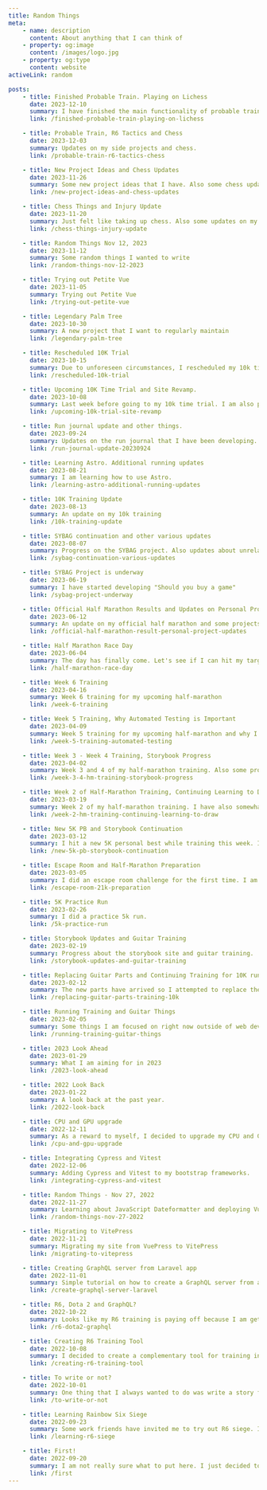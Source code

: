 ```yaml
---
title: Random Things
meta:
    - name: description
      content: About anything that I can think of
    - property: og:image
      content: /images/logo.jpg
    - property: og:type
      content: website
activeLink: random

posts:
    - title: Finished Probable Train. Playing on Lichess
      date: 2023-12-10
      summary: I have finished the main functionality of probable train. I have also started playing other people on Lichess.
      link: /finished-probable-train-playing-on-lichess

    - title: Probable Train, R6 Tactics and Chess
      date: 2023-12-03
      summary: Updates on my side projects and chess.
      link: /probable-train-r6-tactics-chess

    - title: New Project Ideas and Chess Updates
      date: 2023-11-26
      summary: Some new project ideas that I have. Also some chess updates.
      link: /new-project-ideas-and-chess-updates

    - title: Chess Things and Injury Update
      date: 2023-11-20
      summary: Just felt like taking up chess. Also some updates on my rolled ankle.
      link: /chess-things-injury-update

    - title: Random Things Nov 12, 2023
      date: 2023-11-12
      summary: Some random things I wanted to write
      link: /random-things-nov-12-2023

    - title: Trying out Petite Vue
      date: 2023-11-05
      summary: Trying out Petite Vue
      link: /trying-out-petite-vue

    - title: Legendary Palm Tree
      date: 2023-10-30
      summary: A new project that I want to regularly maintain
      link: /legendary-palm-tree

    - title: Rescheduled 10K Trial
      date: 2023-10-15
      summary: Due to unforeseen circumstances, I rescheduled my 10k time trial
      link: /rescheduled-10k-trial

    - title: Upcoming 10K Time Trial and Site Revamp.
      date: 2023-10-08
      summary: Last week before going to my 10k time trial. I am also planning to revising my portfolio site.
      link: /upcoming-10k-trial-site-revamp

    - title: Run journal update and other things.
      date: 2023-09-24
      summary: Updates on the run journal that I have been developing.
      link: /run-journal-update-20230924

    - title: Learning Astro. Additional running updates
      date: 2023-08-21
      summary: I am learning how to use Astro.
      link: /learning-astro-additional-running-updates

    - title: 10K Training Update
      date: 2023-08-13
      summary: An update on my 10k training
      link: /10k-training-update

    - title: SYBAG continuation and other various updates
      date: 2023-08-07
      summary: Progress on the SYBAG project. Also updates about unrelated things
      link: /sybag-continuation-various-updates

    - title: SYBAG Project is underway
      date: 2023-06-19
      summary: I have started developing "Should you buy a game"
      link: /sybag-project-underway

    - title: Official Half Marathon Results and Updates on Personal Projects
      date: 2023-06-12
      summary: An update on my official half marathon and some projects that I aim to finish this year
      link: /official-half-marathon-result-personal-project-updates

    - title: Half Marathon Race Day
      date: 2023-06-04
      summary: The day has finally come. Let's see if I can hit my target time of 02:30:00
      link: /half-marathon-race-day

    - title: Week 6 Training
      date: 2023-04-16
      summary: Week 6 training for my upcoming half-marathon
      link: /week-6-training

    - title: Week 5 Training, Why Automated Testing is Important
      date: 2023-04-09
      summary: Week 5 training for my upcoming half-marathon and why I want to implement automated testing
      link: /week-5-training-automated-testing

    - title: Week 3 - Week 4 Training, Storybook Progress
      date: 2023-04-02
      summary: Week 3 and 4 of my half-marathon training. Also some progress in my storybook development.
      link: /week-3-4-hm-training-storybook-progress

    - title: Week 2 of Half-Marathon Training, Continuing Learning to Draw
      date: 2023-03-19
      summary: Week 2 of my half-marathon training. I have also somewhat a new renewed interest in drawing.
      link: /week-2-hm-training-continuing-learning-to-draw

    - title: New 5K PB and Storybook Continuation
      date: 2023-03-12
      summary: I hit a new 5K personal best while training this week. I also continued developing the storybook software.
      link: /new-5k-pb-storybook-continuation

    - title: Escape Room and Half-Marathon Preparation
      date: 2023-03-05
      summary: I did an escape room challenge for the first time. I am also preparing for a race on June 4.
      link: /escape-room-21k-preparation

    - title: 5K Practice Run
      date: 2023-02-26
      summary: I did a practice 5k run.
      link: /5k-practice-run

    - title: Storybook Updates and Guitar Training
      date: 2023-02-19
      summary: Progress about the storybook site and guitar training.
      link: /storybook-updates-and-guitar-training

    - title: Replacing Guitar Parts and Continuing Training for 10K run
      date: 2023-02-12
      summary: The new parts have arrived so I attempted to replace the guitar strings and tuning pegs.
      link: /replacing-guitar-parts-training-10k

    - title: Running Training and Guitar Things
      date: 2023-02-05
      summary: Some things I am focused on right now outside of web development
      link: /running-training-guitar-things

    - title: 2023 Look Ahead
      date: 2023-01-29
      summary: What I am aiming for in 2023
      link: /2023-look-ahead

    - title: 2022 Look Back
      date: 2023-01-22
      summary: A look back at the past year.
      link: /2022-look-back

    - title: CPU and GPU upgrade
      date: 2022-12-11
      summary: As a reward to myself, I decided to upgrade my CPU and GPU.
      link: /cpu-and-gpu-upgrade

    - title: Integrating Cypress and Vitest
      date: 2022-12-06
      summary: Adding Cypress and Vitest to my bootstrap frameworks.
      link: /integrating-cypress-and-vitest

    - title: Random Things - Nov 27, 2022
      date: 2022-11-27
      summary: Learning about JavaScript Dateformatter and deploying Vue.JS application to Github pages.
      link: /random-things-nov-27-2022

    - title: Migrating to VitePress
      date: 2022-11-21
      summary: Migrating my site from VuePress to VitePress
      link: /migrating-to-vitepress

    - title: Creating GraphQL server from Laravel app
      date: 2022-11-01
      summary: Simple tutorial on how to create a GraphQL server from a Laravel application.
      link: /create-graphql-server-laravel

    - title: R6, Dota 2 and GraphQL?
      date: 2022-10-22
      summary: Looks like my R6 training is paying off because I am getting used to some of the maps. Now i just need to test it in game.
      link: /r6-dota2-graphql

    - title: Creating R6 Training Tool
      date: 2022-10-08
      summary: I decided to create a complementary tool for training in Rainbow Six Siege. This tool aims to generate a random map callout based on the selected map and floor.
      link: /creating-r6-training-tool

    - title: To write or not?
      date: 2022-10-01
      summary: One thing that I always wanted to do was write a story for a game. Like many others, I manage to write something but then get discouraged halfway through until I stop finishing that particular story.
      link: /to-write-or-not

    - title: Learning Rainbow Six Siege
      date: 2022-09-23
      summary: Some work friends have invited me to try out R6 siege. I thought that it would at least be not that hard, but upon playing the game, I immediately noticed that you have to learn many things before you can enjoy playing it.
      link: /learning-r6-siege

    - title: First!
      date: 2022-09-20
      summary: I am not really sure what to put here. I just decided to add a blog section since most portfolio sites have one.
      link: /first
---
```


<script setup>
import RandomThings from './.vitepress/theme/components/RandomThings.vue'
</script>

<RandomThings />
